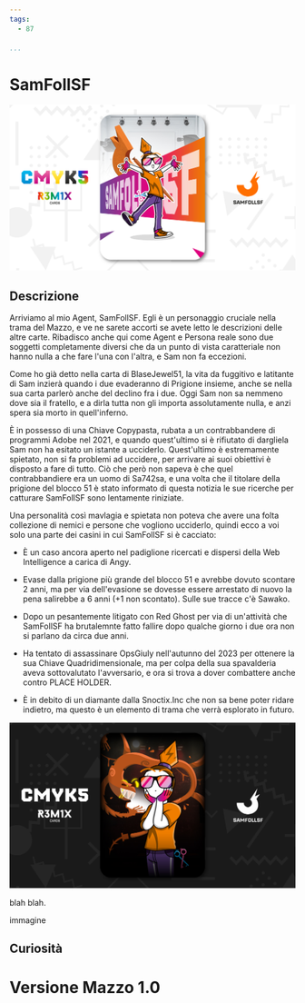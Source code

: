 ```yaml
---
tags:
  - 87

...
```


# SamFollSF

![samfollsf1](../eg/5/samfoll1_Tavola%20disegno%201%20copia%204.jpg)

## Descrizione

Arriviamo al mio Agent, SamFollSF. Egli è un personaggio cruciale nella trama del Mazzo, e ve ne sarete accorti se avete letto le descrizioni delle altre carte. Ribadisco anche qui come Agent e Persona reale sono due soggetti completamente diversi che da un punto di vista caratteriale non hanno nulla a che fare l'una con l'altra, e Sam non fa eccezioni.

Come ho già detto nella carta di BlaseJewel51, la vita da fuggitivo e latitante di Sam inzierà quando i due evaderanno di Prigione insieme, anche se nella sua carta parlerò anche del declino fra i due. Oggi Sam non sa nemmeno dove sia il fratello, e a dirla tutta non gli importa assolutamente nulla, e anzi spera sia  morto in quell'inferno.

È in possesso di una Chiave Copypasta, rubata a un contrabbandere di programmi Adobe nel 2021, e quando quest'ultimo si è rifiutato di dargliela Sam non ha esitato un istante a ucciderlo. Quest'ultimo è estremamente spietato, non si fa problemi ad uccidere, per arrivare ai suoi obiettivi è disposto a fare di tutto. Ciò che però non sapeva è che quel contrabbandiere era un uomo di Sa742sa, e una volta che il titolare della prigione del blocco 51 è stato informato di questa notizia le sue ricerche per catturare SamFollSF sono lentamente riniziate.

Una personalità così mavlagia e spietata non poteva che avere una folta collezione di nemici e persone che vogliono ucciderlo, quindi ecco a voi solo una parte dei casini in cui SamFollSF si è cacciato:

 - È un caso ancora aperto nel padiglione ricercati e dispersi della Web Intelligence a carica di Angy.

 - Evase dalla prigione più grande del blocco 51 e avrebbe dovuto scontare 2 anni, ma per via dell'evasione se dovesse essere arrestato di nuovo la pena salirebbe a 6 anni (+1 non scontato). Sulle sue tracce c'è Sawako.

 - Dopo un pesantemente litigato con Red Ghost per via di un'attività che SamFollSF ha brutalemnte fatto fallire dopo qualche giorno i due ora non si parlano da circa due anni.

 - Ha tentato di assassinare OpsGiuly nell'autunno del 2023 per ottenere la sua Chiave Quadridimensionale, ma per colpa della sua spavalderia aveva sottovalutato l'avversario, e ora si trova a dover combattere anche contro PLACE HOLDER.
 
 - È in debito di un diamante dalla Snoctix.Inc che non sa bene poter ridare indietro, ma questo è un elemento di trama che verrà esplorato in futuro.

![samfollsf2](../eg/5/samfollsf2.jpg)

blah blah.

immagine

## Curiosità

# Versione Mazzo 1.0